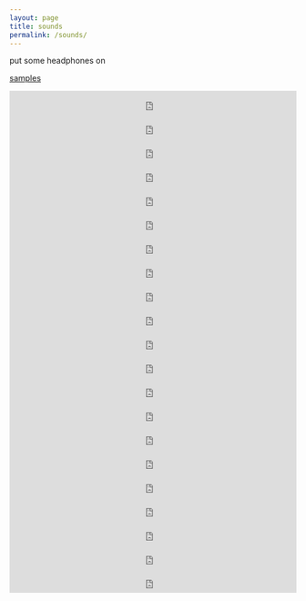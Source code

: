 ```yaml
---
layout: page
title: sounds
permalink: /sounds/
---
```


put some headphones on

<a href="https://freesound.org/people/other_kat/">samples</a>

<iframe style="border: 0; width: 100%; height: 42px;" src="https://bandcamp.com/EmbeddedPlayer/track=3755397469/size=small/bgcol=1e1e1e/linkcol=add8e6/transparent=true/" seamless><a href="https://other-kat.bandcamp.com/track/digital-forestry-wav">digital_forestry.wav by kat</a></iframe>

<iframe style="border: 0; width: 100%; height: 42px;" src="https://bandcamp.com/EmbeddedPlayer/album=3220256511/size=small/bgcol=1e1e1e/linkcol=add8e6/transparent=true/" seamless><a href="https://other-kat.bandcamp.com/album/rathausbells-wav">rathausbells.wav by kat</a></iframe>

<iframe style="border: 0; width: 100%; height: 42px;" src="https://bandcamp.com/EmbeddedPlayer/track=598089467/size=small/bgcol=1e1e1e/linkcol=add8e6/transparent=true/" seamless><a href="https://other-kat.bandcamp.com/track/internal-revolution-wav">internal_revolution.wav by kat</a></iframe>

<iframe style="border: 0; width: 100%; height: 42px;" src="https://bandcamp.com/EmbeddedPlayer/album=244193756/size=small/bgcol=1e1e1e/linkcol=add8e6/transparent=true/" seamless><a href="https://other-kat.bandcamp.com/album/26-05-24-wav">26_05_24.wav by kat</a></iframe>

<iframe style="border: 0; width: 100%; height: 42px;" src="https://bandcamp.com/EmbeddedPlayer/track=3836473507/size=small/bgcol=1e1e1e/linkcol=add8e6/transparent=true/" seamless><a href="https://other-kat.bandcamp.com/track/shower-thoughts">shower_thoughts by kat</a></iframe>

<iframe style="border: 0; width: 100%; height: 42px;" src="https://bandcamp.com/EmbeddedPlayer/album=2571616401/size=small/bgcol=1e1e1e/linkcol=add8e6/transparent=true/" seamless><a href="https://other-kat.bandcamp.com/album/swimming-in-a-puddle">Swimming In A Puddle by kat</a></iframe>

<iframe style="border: 0; width: 100%; height: 42px;" src="https://bandcamp.com/EmbeddedPlayer/album=2528187894/size=small/bgcol=1e1e1e/linkcol=add8e6/transparent=true/" seamless><a href="https://other-kat.bandcamp.com/album/rough-cuts">Rough Cuts by kat</a></iframe>

<iframe style="border: 0; width: 100%; height: 42px;" src="https://bandcamp.com/EmbeddedPlayer/album=1992473751/size=small/bgcol=1e1e1e/linkcol=add8e6/transparent=true/" seamless><a href="https://other-kat.bandcamp.com/album/the-river-of-no-one-original-score">the river of no one - Original Score by kat</a></iframe>

<iframe style="border: 0; width: 100%; height: 42px;" src="https://bandcamp.com/EmbeddedPlayer/album=986813751/size=small/bgcol=1e1e1e/linkcol=add8e6/transparent=true/" seamless><a href="https://other-kat.bandcamp.com/album/x-body-original-score">X-Body: Original Score by kat</a></iframe>

<iframe style="border: 0; width: 100%; height: 42px;" src="https://bandcamp.com/EmbeddedPlayer/album=3770452780/size=small/bgcol=1e1e1e/linkcol=add8e6/transparent=true/" seamless><a href="https://other-kat.bandcamp.com/album/environments-ii">Environments II by kat</a></iframe>

<iframe style="border: 0; width: 100%; height: 42px;" src="https://bandcamp.com/EmbeddedPlayer/album=293523769/size=small/bgcol=1e1e1e/linkcol=add8e6/transparent=true/" seamless><a href="https://other-kat.bandcamp.com/album/environments">Environments by kat</a></iframe>

<iframe style="border: 0; width: 100%; height: 42px;" src="https://bandcamp.com/EmbeddedPlayer/album=4172223964/size=small/bgcol=1e1e1e/linkcol=add8e6/transparent=true/" seamless><a href="https://other-kat.bandcamp.com/album/songs-to-sleep-i">Songs To Sleep: I by kat</a></iframe>

<iframe style="border: 0; width: 100%; height: 42px;" src="https://bandcamp.com/EmbeddedPlayer/album=2893270393/size=small/bgcol=1e1e1e/linkcol=add8e6/transparent=true/" seamless><a href="https://other-kat.bandcamp.com/album/reaching">Reaching by kat</a></iframe>

<iframe style="border: 0; width: 100%; height: 42px;" src="https://bandcamp.com/EmbeddedPlayer/album=1256152004/size=small/bgcol=1e1e1e/linkcol=add8e6/transparent=true/" seamless><a href="https://other-kat.bandcamp.com/album/body-works">Body Works by kat</a></iframe>

<iframe style="border: 0; width: 100%; height: 42px;" src="https://bandcamp.com/EmbeddedPlayer/album=2147509501/size=small/bgcol=1e1e1e/linkcol=add8e6/transparent=true/" seamless><a href="https://other-kat.bandcamp.com/album/coral">Coral by kat</a></iframe>

<iframe style="border: 0; width: 100%; height: 42px;" src="https://bandcamp.com/EmbeddedPlayer/album=4082538420/size=small/bgcol=1e1e1e/linkcol=add8e6/transparent=true/" seamless><a href="https://other-kat.bandcamp.com/album/i-wish-i-was-a-lizard">I Wish I Was A Lizard by kat</a></iframe>

<iframe style="border: 0; width: 100%; height: 42px;" src="https://bandcamp.com/EmbeddedPlayer/album=1800306990/size=small/bgcol=1e1e1e/linkcol=add8e6/transparent=true/" seamless><a href="https://other-kat.bandcamp.com/album/tit-envy">Tit Envy by kat</a></iframe>

<iframe style="border: 0; width: 100%; height: 42px;" src="https://bandcamp.com/EmbeddedPlayer/track=2257852684/size=small/bgcol=1e1e1e/linkcol=add8e6/transparent=true/" seamless><a href="https://other-kat.bandcamp.com/track/n-i-k">N I K by kat</a></iframe>

<iframe style="border: 0; width: 100%; height: 42px;" src="https://bandcamp.com/EmbeddedPlayer/album=4180131059/size=small/bgcol=1e1e1e/linkcol=add8e6/transparent=true/" seamless><a href="https://other-kat.bandcamp.com/album/cry-i-dare-you-single">Cry, I Dare You (Single) by kat</a></iframe>

<iframe style="border: 0; width: 100%; height: 42px;" src="https://bandcamp.com/EmbeddedPlayer/track=1977923647/size=small/bgcol=1e1e1e/linkcol=add8e6/transparent=true/" seamless><a href="https://other-kat.bandcamp.com/track/the-shortest-straw-in-the-packet">The Shortest Straw In The Packet by kat</a></iframe>

<iframe style="border: 0; width: 100%; height: 42px;" src="https://bandcamp.com/EmbeddedPlayer/track=3078988254/size=small/bgcol=1e1e1e/linkcol=add8e6/transparent=true/" seamless><a href="https://other-kat.bandcamp.com/track/fault-in-my-system">Fault In My System by kat</a></iframe>